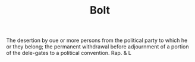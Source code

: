 ---
title: Bolt
letter: B
permalink: "/definitions/bld-bolt.html"
body: The desertion by oue or more persons from the political party to which he or
  they belong; the permanent withdrawal before adjournment of a portion of the dele-gates
  to a political convention. Rap. & L
published_at: '2018-07-07'
source: Black's Law Dictionary 2nd Ed (1910)
layout: post
---